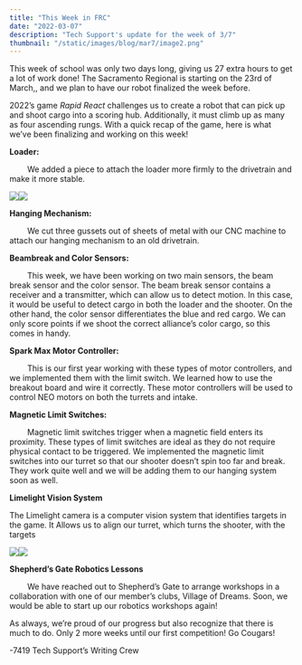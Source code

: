 ```yaml
---
title: "This Week in FRC"
date: "2022-03-07"
description: "Tech Support's update for the week of 3/7"
thumbnail: "/static/images/blog/mar7/image2.png"
---
```


This week of school was only two days long, giving us 27 extra hours to get a lot of work done! The Sacramento Regional is starting on the 23rd of March,, and we plan to have our robot finalized the week before. 

2022’s game *Rapid React* challenges us to create a robot that can pick up and shoot cargo into a scoring hub. Additionally, it must climb up as many as four ascending rungs. With a quick recap of the game, here is what we’ve been finalizing and working on this week!

**Loader:**

        We added a piece to attach the loader more firmly to the drivetrain and make it more stable.

![](/static/images/blog/mar7/image2.png)![](/static/images/blog/mar7/image2.png)

**Hanging Mechanism:**

        We cut three gussets out of sheets of metal with our CNC machine to attach our hanging mechanism to an old drivetrain.

**Beambreak and Color Sensors:**

        This week, we have been working on two main sensors, the beam break sensor and the color sensor. The beam break sensor contains a receiver and a transmitter, which can allow us to detect motion. In this case, it would be useful to detect cargo in both the loader and the shooter. On the other hand, the color sensor differentiates the blue and red cargo. We can only score points if we shoot the correct alliance’s color cargo, so this comes in handy.

**Spark Max Motor Controller:**

        This is our first year working with these types of motor controllers, and we implemented them with the limit switch. We learned how to use the breakout board and wire it correctly. These motor controllers will be used to control NEO motors on both the turrets and intake.

**Magnetic Limit Switches:**

        Magnetic limit switches trigger when a magnetic field enters its proximity. These types of limit switches are ideal as they do not require physical contact to be triggered. We implemented the magnetic limit switches into our turret so that our shooter doesn’t spin too far and break. They work quite well and we will be adding them to our hanging system soon as well.

**Limelight Vision System**

The Limelight camera is a computer vision system that identifies targets in the game. It Allows us to align our turret, which turns the shooter, with the targets

![](/static/images/blog/mar7/image3.png)![](/static/images/blog/mar7/image1.png)

**Shepherd’s Gate Robotics Lessons**

        We have reached out to Shepherd’s Gate to arrange workshops in a collaboration with one of our member’s clubs, Village of Dreams. Soon, we would be able to start up our robotics workshops again!

As always, we’re proud of our progress but also recognize that there is much to do. Only 2 more weeks until our first competition! Go Cougars!

\-7419 Tech Support’s Writing Crew